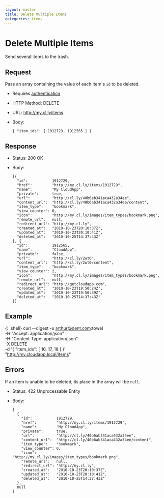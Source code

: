 ```yaml
---
layout: master
title: Delete Multiple Items
categories: items
---
```


# Delete Multiple Items

Send several items to the trash.

## Request

Pass an array containing the value of each item's `id` to be deleted.

- Requires [authentication](/usage/#authentication)
- HTTP Method: DELETE
- URL: http://my.cl.ly/items
- Body:

      { "item_ids": [ 1912729, 1912565 ] }

## Response

- Status: 200 OK
- Body:

      [{
        "id":           1912729,
        "href":         "http://my.cl.ly/items/1912729",
        "name":         "My CloudApp",
        "private":      true,
        "url":          "http://cl.ly/40b6ab341aca432a34ee",
        "content_url":  "http://cl.ly/40b6ab341aca432a34ee/content",
        "item_type":    "bookmark",
        "view_counter": 0,
        "icon":         "http://my.cl.ly/images/item_types/bookmark.png",
        "remote_url":   null,
        "redirect_url": "http://my.cl.ly",
        "created_at":   "2010-10-23T20:10:37Z",
        "updated_at":   "2010-10-23T20:10:41Z",
        "deleted_at":   "2010-10-25T14:37:43Z"
      }, {
        "id":           1912565,
        "name":         "CloudApp",
        "private":      false,
        "url":          "http://cl.ly/2wt6",
        "content_url":  "http://cl.ly/2wt6/content",
        "item_type":    "bookmark",
        "view_counter": 2,
        "icon":         "http://my.cl.ly/images/item_types/bookmark.png",
        "remote_url":   null,
        "redirect_url": "http://getcloudapp.com",
        "created_at":   "2010-10-23T19:50:24Z",
        "updated_at":   "2010-10-23T19:50:39Z",
        "deleted_at":   "2010-10-25T14:37:43Z"
      }]


## Example

{: .shell}
    curl --digest -u arthur@dent.com:towel \
         -H "Accept: application/json" \
         -H "Content-Type: application/json" \
         -X DELETE \
         -d '{ "item_ids": [ 16, 17, 18 ] }' \
         "http://my.cloudapp.local/items"


## Errors

If an item is unable to be deleted, its place in the array will be `null`.

- Status: 422 Unprocessable Entity
- Body:

      [
        {
          "id":           1912729,
          "href":         "http://my.cl.ly/items/1912729",
          "name":         "My CloudApp",
          "private":      true,
          "url":          "http://cl.ly/40b6ab341aca432a34ee",
          "content_url":  "http://cl.ly/40b6ab341aca432a34ee/content",
          "item_type":    "bookmark",
          "view_counter": 0,
          "icon":         "http://my.cl.ly/images/item_types/bookmark.png",
          "remote_url":   null,
          "redirect_url": "http://my.cl.ly",
          "created_at":   "2010-10-23T20:10:37Z",
          "updated_at":   "2010-10-23T20:10:41Z",
          "deleted_at":   "2010-10-25T14:37:43Z"
        },
        null
      ]
